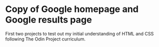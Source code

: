 # Copy of Google homepage and Google results page

First two projects to test out my initial understanding of HTML and CSS following The Odin Project curriculum.